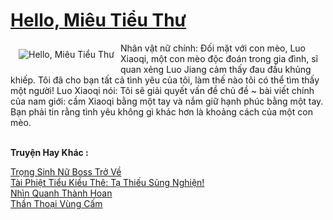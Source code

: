 <a href="https://truyentiki.com/hello-mieu-tieu-thu.30562/" title="Hello, Miêu Tiểu Thư"><h1>Hello, Miêu Tiểu Thư</h1></a><div style="display:table"><img align="right" style="float: left; padding: 10px;" src="https://truyentiki.com/a/img/str/src/30562.jpg" alt="Hello, Miêu Tiểu Thư">Nhân vật nữ chính: Đối mặt với con mèo, Luo Xiaoqi, một con mèo độc đoán trong gia đình, sĩ quan xẻng Luo Jiang cảm thấy đau đầu khủng khiếp. Tôi đã cho bạn tất cả tình yêu của tôi, làm thế nào tôi có thể tìm thấy một người! Luo Xiaoqi nói: Tôi sẽ giải quyết vấn đề chủ đề ~ bài viết chính của nam giới: cầm Xiaoqi bằng một tay và nắm giữ hạnh phúc bằng một tay. Bạn phải tin rằng tình yêu không gì khác hơn là khoảng cách của một con mèo.</div><p><br><b>Truyện Hay Khác :</b></p><a href="https://truyentiki.com/trong-sinh-nu-boss-tro-ve.30561/" alt="Trọng Sinh Nữ Boss Trở Về">Trọng Sinh Nữ Boss Trở Về</a><br/><a href="https://github.com/nownovels/top500/tree/master/truyenhay/33467/" alt="Tài Phiệt Tiểu Kiều Thê: Tạ Thiếu Sủng Nghiện!">Tài Phiệt Tiểu Kiều Thê: Tạ Thiếu Sủng Nghiện!</a><br/><a href="https://github.com/nownovels/truyenhay/tree/master/truyenhay/30588/README.md" alt="Nhìn Quanh Thành Hoan">Nhìn Quanh Thành Hoan</a><br/><a href="https://www.wattpad.com/story/229147010-thn-thoi-vng-cm" alt="Thần Thoại Vùng Cấm">Thần Thoại Vùng Cấm</a><br/>